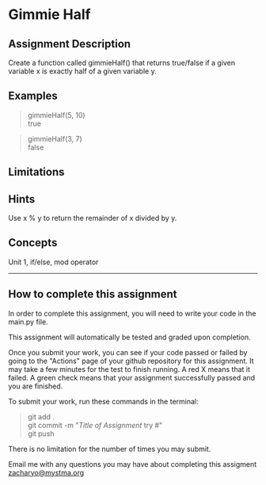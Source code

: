 # **Gimmie Half**  

## **Assignment Description**  
Create a function called gimmieHalf() that returns true/false if a given variable x is exactly half of a given variable y.

## **Examples**  
>gimmieHalf(5, 10)  
true

>gimmieHalf(3, 7)  
false

## **Limitations**  

## **Hints**  
Use x % y to return the remainder of x divided by y.

## **Concepts**  
Unit 1, if/else, mod operator

---

## **How to complete this assignment**
In order to complete this assignment, you will need to write your code in the main.py file.

This assignment will automatically be tested and graded upon completion.

Once you submit your work, you can see if your code passed or failed by going to the "Actions" page of your github repository for this assignment. It may take a few minutes for the test to finish running. A red X means that it failed. A green check means that your assignment successfully passed and you are finished.

To submit your work, run these commands in the terminal: 
>git add .  
git commit -m "*Title of Assignment* try #"  
git push  

There is no limitation for the number of times you may submit.

Email me with any questions you may have about completing this assigment  
zacharyo@mystma.org
